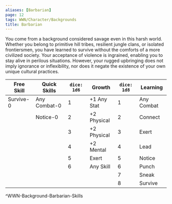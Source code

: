 ```yaml
---
aliases: [Barbarian]
page: 12
tags: WWN/Character/Backgrounds
title: Barbarian
---
```


You come from a background considered savage even in this harsh world. Whether you belong to primitive hill tribes, resilient jungle clans, or isolated frontiersmen, you have learned to survive without the comforts of a more civilized society. Your acceptance of violence is ingrained, enabling you to stay alive in perilous situations. However, your rugged upbringing does not imply ignorance or inflexibility, nor does it negate the existence of your own unique cultural practices.

| Free Skill  | Quick Skills  | `dice: 1d6` | Growth        | `dice: 1d8` | Learning     |
|-------------|--------------|--------------|---------------|--------------|--------------|
| Survive-0   | Any Combat-0 | 1            | +1 Any Stat   | 1            | Any Combat   |
|             | Notice-0     | 2            | +2 Physical   | 2            | Connect      |
| |              | 3            | +2 Physical   | 3            | Exert        |
|             |              | 4            | +2 Mental     | 4            | Lead         |
|             |              | 5            | Exert         | 5            | Notice       |
|             |              | 6            | Any Skill     | 6            | Punch        |
|             |              |              |               | 7            | Sneak        |
|             |              |              |               | 8            | Survive      |
^WWN-Background-Barbarian-Skills
